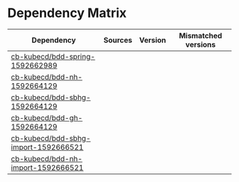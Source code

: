 # Dependency Matrix

Dependency | Sources | Version | Mismatched versions
---------- | ------- | ------- | -------------------
[cb-kubecd/bdd-spring-1592662989](https://github.com/cb-kubecd/bdd-spring-1592662989.git) |  | []() | 
[cb-kubecd/bdd-nh-1592664129](https://github.com/cb-kubecd/bdd-nh-1592664129.git) |  | []() | 
[cb-kubecd/bdd-sbhg-1592664129](https://github.com/cb-kubecd/bdd-sbhg-1592664129.git) |  | []() | 
[cb-kubecd/bdd-gh-1592664129](https://github.com/cb-kubecd/bdd-gh-1592664129.git) |  | []() | 
[cb-kubecd/bdd-sbhg-import-1592666521](https://github.com/cb-kubecd/bdd-sbhg-import-1592666521.git) |  | []() | 
[cb-kubecd/bdd-nh-import-1592666521](https://github.com/cb-kubecd/bdd-nh-import-1592666521.git) |  | []() | 
